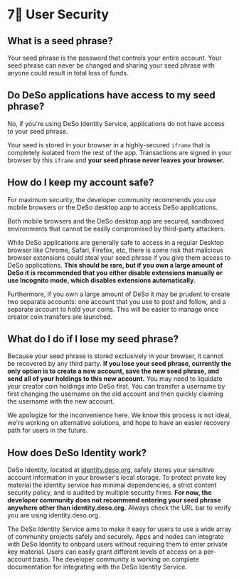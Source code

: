 # 7⃣ User Security

## **What is a seed phrase?**

Your seed phrase is the password that controls your entire account. Your seed phrase can never be changed and sharing your seed phrase with anyone could result in total loss of funds.

## **Do DeSo applications have access to my seed phrase?**

No, if you're using DeSo Identity Service, applications do not have access to your seed phrase.&#x20;

Your seed is stored in your browser in a highly-secured `iframe` that is completely isolated from the rest of the app. Transactions are signed in your browser by this `iframe` and **your seed phrase never leaves your browser.**

## **How do I keep my account safe?**

For maximum security, the developer community recommends you use mobile browsers or the DeSo desktop app to access DeSo applications.

Both mobile browsers and the DeSo desktop app are secured, sandboxed environments that cannot be easily compromised by third-party attackers.

While DeSo applications are generally safe to access in a regular Desktop browser like Chrome, Safari, Firefox, etc, there is some risk that malicious browser extensions could steal your seed phrase if you give them access to DeSo applications. **This should be rare, but if you own a large amount of DeSo it is recommended that you either disable extensions manually or use Incognito mode, which disables extensions automatically.**

Furthermore, if you own a large amount of DeSo it may be prudent to create two separate accounts: one account that you use to post and follow, and a separate account to hold your coins. This will be easier to manage once creator coin transfers are launched.

## **What do I do i**f I lose my seed phrase?

Because your seed phrase is stored exclusively in your browser, it cannot be recovered by any third party. **If you lose your seed phrase, currently the only option is to create a new account, save the new seed phrase, and send all of your holdings to this new account.** You may need to liquidate your creator coin holdings into DeSo first. You can transfer a username by first changing the username on the old account and then quickly claiming the username with the new account.

We apologize for the inconvenience here. We know this process is not ideal, we're working on alternative solutions, and hope to have an easier recovery path for users in the future.

## How does DeSo Identity work?

DeSo Identity, located at [identity.deso.org](https://identity.deso.org), safely stores your sensitive account information in your browser's local storage. To protect private key material the identity service has minimal dependencies, a strict content security policy, and is audited by multiple security firms. **For now, the developer community does not recommend entering your seed phrase anywhere other than identity.deso.org.** Always check the URL bar to verify you are using identity.deso.org.

The DeSo Identity Service aims to make it easy for users to use a wide array of community projects safely and securely. Apps and nodes can integrate with DeSo Identity to onboard users without requiring them to enter private key material. Users can easily grant different levels of access on a per-account basis. The developer community is working on complete documentation for integrating with the DeSo Identity Service.
